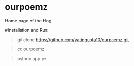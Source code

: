 # ourpoemz
Home page of the blog

#Installation and Run:
> git clone https://github.com/yatingupta10/ourpoemz.git

> cd ourpoemz

> python app.py


